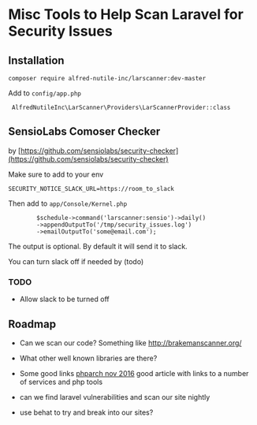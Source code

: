 # Misc Tools to Help Scan Laravel for Security Issues

## Installation

`composer require alfred-nutile-inc/larscanner:dev-master`

Add to `config/app.php`

~~~
 AlfredNutileInc\LarScanner\Providers\LarScannerProvider::class
~~~

## SensioLabs Comoser Checker

by [https://github.com/sensiolabs/security-checker](https://github.com/sensiolabs/security-checker)

Make sure to add to your env

```
SECURITY_NOTICE_SLACK_URL=https://room_to_slack
```

Then add to `app/Console/Kernel.php`

```
        $schedule->command('larscanner:sensio')->daily()
        ->appendOutputTo('/tmp/security_issues.log')
        ->emailOutputTo('some@email.com');
```

The output is optional. By default it will send it to slack.

You can turn slack off if needed by (todo)


### TODO

* Allow slack to be turned off

## Roadmap

* Can we scan our code? Something like http://brakemanscanner.org/

* What other well known libraries are there?

* Some good links [phparch nov 2016](https://www.phparch.com/2016/11/november-2016-moving-forward/) good article with links to a number of services and php tools

* can we find laravel vulnerabilities and scan our site nightly

* use behat to try and break into our sites?
